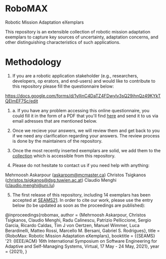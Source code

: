 # RoboMAX
Robotic Mission Adaptation eXemplars


This repository is an extensible collection of robotic mission adaptation exemplars to capture key sources of uncertainty, adaptation concerns, and other distinguishing characteristics of such applications.

# Methodology

1. If you are a robotic application stakeholder (e.g., researchers, developers, op erators, and end-users) and would like to contribute to this repository please fill the questionnaire below:

https://docs.google.com/forms/d/1ylljnC4DaTZ4FDwylv3sQ29ihnQz49KYkTQElmEF7Sc/edit

1. a. If you have any problem accessing this online questionnaire, you could fill it in the form of a PDF that you'll find [here](https://github.com/Askarpour/RoboMAX/blob/main/Questionnaire.pdf) and send it to us via email adresses that are mentioned below.

2. Once we recieve your answers, we will review them and get back to you if we need any clarification regarding your answers. The review process is done by the maintainers of the repository.

3. Once the most recently inserted exemplars are solid, we add them to the [collection](https://github.com/Askarpour/RoboMAX/blob/main/Exemplars.csv) which is accessible from this repository.

4. Please do not hesitate to contact us if you need help with anything:

Mehrnoosh Askarpour (askarpom@mcmaster.ca)
Christos	Tsigkanos (christos.tsigkanos@dsg.tuwien.ac.at)
Claudio Menghi (claudio.menghi@uni.lu)

5. The first release of this repository, including 14 exemplars has been accepted at [SEAMS21](https://conf.researchr.org/home/seams-2021). In order to cite our work, please use the entry below (to be updated as soon as the proceedings are published):

@inproceedings{robomax,
  author    = {Mehrnoosh Askarpour, Christos	Tsigkanos, Claudio Menghi, Radu Calinescu, Patrizio	Pelliccione, Sergio	Garcia, Ricardo Caldas, Tim J von Oertzen, Manuel Wimmer, Luca Berardinelli, Matteo	Rossi, Marcello M. Bersani, Gabriel S. Rodrigues},
  title     = {RoboMax: Robotic Mission Adaptation eXemplars},
  booktitle = {{SEAMS} '21: {IEEE/ACM} 16th International Symposium on Software Engineering
               for Adaptive and Self-Managing Systems, Virtual,
               17 May - 24 May, 2021},
  year      = {2021},
}



